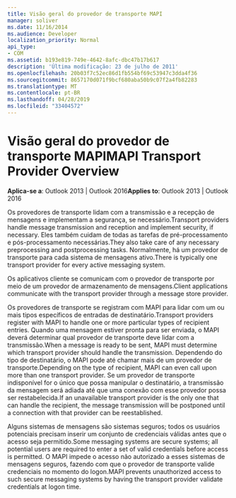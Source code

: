 ```yaml
---
title: Visão geral do provedor de transporte MAPI
manager: soliver
ms.date: 11/16/2014
ms.audience: Developer
localization_priority: Normal
api_type:
- COM
ms.assetid: b193e819-749e-4642-8afc-dbc47b17b617
description: 'Última modificação: 23 de julho de 2011'
ms.openlocfilehash: 20b03f7c52ec86d1fb554bf69c53947c3dda4f36
ms.sourcegitcommit: 8657170d071f9bcf680aba50b9c07f2a4fb82283
ms.translationtype: MT
ms.contentlocale: pt-BR
ms.lasthandoff: 04/28/2019
ms.locfileid: "33404572"
---
```

# <a name="mapi-transport-provider-overview"></a><span data-ttu-id="bafa0-103">Visão geral do provedor de transporte MAPI</span><span class="sxs-lookup"><span data-stu-id="bafa0-103">MAPI Transport Provider Overview</span></span>

  
  
<span data-ttu-id="bafa0-104">**Aplica-se a**: Outlook 2013 | Outlook 2016</span><span class="sxs-lookup"><span data-stu-id="bafa0-104">**Applies to**: Outlook 2013 | Outlook 2016</span></span> 
  
<span data-ttu-id="bafa0-105">Os provedores de transporte lidam com a transmissão e a recepção de mensagens e implementam a segurança, se necessário.</span><span class="sxs-lookup"><span data-stu-id="bafa0-105">Transport providers handle message transmission and reception and implement security, if necessary.</span></span> <span data-ttu-id="bafa0-106">Eles também cuidam de todas as tarefas de pré-processamento e pós-processamento necessárias.</span><span class="sxs-lookup"><span data-stu-id="bafa0-106">They also take care of any necessary preprocessing and postprocessing tasks.</span></span> <span data-ttu-id="bafa0-107">Normalmente, há um provedor de transporte para cada sistema de mensagens ativo.</span><span class="sxs-lookup"><span data-stu-id="bafa0-107">There is typically one transport provider for every active messaging system.</span></span>
  
<span data-ttu-id="bafa0-108">Os aplicativos cliente se comunicam com o provedor de transporte por meio de um provedor de armazenamento de mensagens.</span><span class="sxs-lookup"><span data-stu-id="bafa0-108">Client applications communicate with the transport provider through a message store provider.</span></span> 
  
<span data-ttu-id="bafa0-109">Os provedores de transporte se registram com MAPI para lidar com um ou mais tipos específicos de entradas de destinatário.</span><span class="sxs-lookup"><span data-stu-id="bafa0-109">Transport providers register with MAPI to handle one or more particular types of recipient entries.</span></span> <span data-ttu-id="bafa0-110">Quando uma mensagem estiver pronta para ser enviada, o MAPI deverá determinar qual provedor de transporte deve lidar com a transmissão.</span><span class="sxs-lookup"><span data-stu-id="bafa0-110">When a message is ready to be sent, MAPI must determine which transport provider should handle the transmission.</span></span> <span data-ttu-id="bafa0-111">Dependendo do tipo de destinatário, o MAPI pode até chamar mais de um provedor de transporte.</span><span class="sxs-lookup"><span data-stu-id="bafa0-111">Depending on the type of recipient, MAPI can even call upon more than one transport provider.</span></span> <span data-ttu-id="bafa0-112">Se um provedor de transporte indisponível for o único que possa manipular o destinatário, a transmissão da mensagem será adiada até que uma conexão com esse provedor possa ser restabelecida.</span><span class="sxs-lookup"><span data-stu-id="bafa0-112">If an unavailable transport provider is the only one that can handle the recipient, the message transmission will be postponed until a connection with that provider can be reestablished.</span></span>
  
<span data-ttu-id="bafa0-113">Alguns sistemas de mensagens são sistemas seguros; todos os usuários potenciais precisam inserir um conjunto de credenciais válidas antes que o acesso seja permitido.</span><span class="sxs-lookup"><span data-stu-id="bafa0-113">Some messaging systems are secure systems; all potential users are required to enter a set of valid credentials before access is permitted.</span></span> <span data-ttu-id="bafa0-114">O MAPI impede o acesso não autorizado a esses sistemas de mensagens seguros, fazendo com que o provedor de transporte valide credenciais no momento do logon.</span><span class="sxs-lookup"><span data-stu-id="bafa0-114">MAPI prevents unauthorized access to such secure messaging systems by having the transport provider validate credentials at logon time.</span></span> 
  

